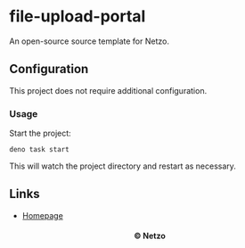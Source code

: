# file-upload-portal

An open-source source template for Netzo.

## Configuration

This project does not require additional configuration.

### Usage

Start the project:

```
deno task start
```

This will watch the project directory and restart as necessary.

## Links

- [Homepage](https://app.netzo.io/templates/file-upload-portal)

<div align="center">
  <h4>© Netzo</h4>
</div>

